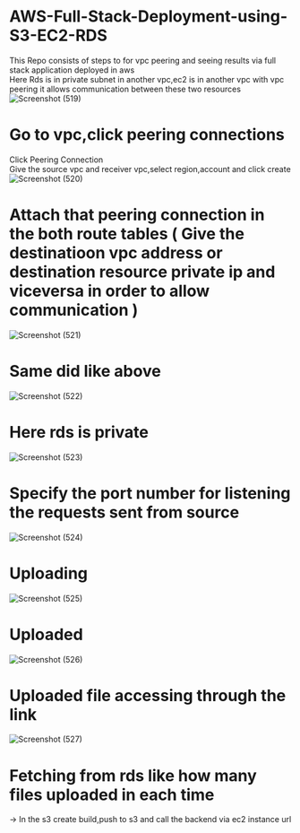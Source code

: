 # AWS-Full-Stack-Deployment-using-S3-EC2-RDS
This Repo consists of steps to for vpc peering and seeing results via full stack application deployed in aws <br>
Here Rds is in private subnet in another vpc,ec2 is in another vpc with vpc peering it allows communication between these two resources <br>
![Screenshot (519)](https://github.com/user-attachments/assets/f4a22758-6f83-4133-b34a-98e54b014b11)
# Go to vpc,click peering connections 
Click Peering Connection <br>
Give the source vpc and receiver vpc,select region,account and click create
![Screenshot (520)](https://github.com/user-attachments/assets/81a2e076-bd15-4fbd-8fa2-e1b144f7d89c)
# Attach that peering connection in the both route tables ( Give the destinatioon vpc address or destination resource private ip and viceversa in order to allow communication )
![Screenshot (521)](https://github.com/user-attachments/assets/3f6f4c3a-d7d7-48c4-b8bf-23c12f24aa6e)
# Same did like above
![Screenshot (522)](https://github.com/user-attachments/assets/621ea2f9-be7a-43a5-9dce-1a105f405f0b)
# Here rds is private
![Screenshot (523)](https://github.com/user-attachments/assets/0c0a949c-a03f-4430-ba6a-d4469bca4da9)
# Specify the port number for listening the requests sent from source
![Screenshot (524)](https://github.com/user-attachments/assets/1b082275-f606-4df9-aa2d-94dbb3b3d255)
# Uploading 
![Screenshot (525)](https://github.com/user-attachments/assets/0c97daa1-d83e-4a4f-b526-7831f75e54e2)
# Uploaded
![Screenshot (526)](https://github.com/user-attachments/assets/afe62740-8f95-4034-8189-774542e028f0)
# Uploaded file accessing through the link
![Screenshot (527)](https://github.com/user-attachments/assets/ee0e181e-5f55-4574-b65e-818828019d58)
# Fetching from rds like how many files uploaded in each time


->  In the s3 create build,push to s3 and call the backend via ec2 instance url <br>
